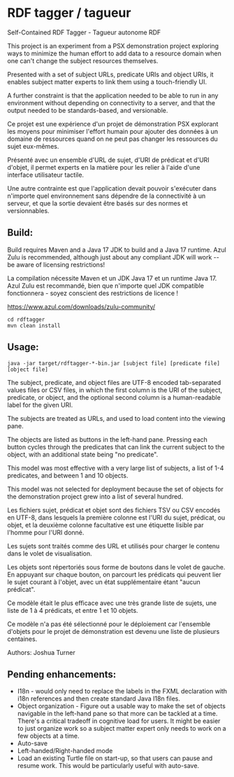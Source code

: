 # RDF tagger / tagueur

Self-Contained RDF Tagger - Tagueur autonome RDF

This project is an experiment from a PSX demonstration project exploring ways 
to minimize the human effort to add data to a resource domain when one can't 
change the subject resources themselves.

Presented with a set of subject URLs, predicate URIs and object URIs, it enables 
subject matter experts to link them using a touch-friendly UI. 

A further constraint is that the application needed to be able to run in any
environment without depending on connectivity to a server, and that the output 
needed to be standards-based, and versionable.

Ce projet est une expérience d'un projet de démonstration PSX explorant les moyens
pour minimiser l'effort humain pour ajouter des données à un domaine de ressources quand on ne peut pas
changer les ressources du sujet eux-mêmes.

Présenté avec un ensemble d'URL de sujet, d'URI de prédicat et d'URI d'objet, il permet
experts en la matière pour les relier à l'aide d'une interface utilisateur tactile.

Une autre contrainte est que l'application devait pouvoir s'exécuter dans n'importe quel
environnement sans dépendre de la connectivité à un serveur, et que la sortie
devaient être basés sur des normes et versionnables.

## Build:
Build requires Maven and a Java 17 JDK to build and a Java 17 runtime. Azul 
Zulu is recommended, although just about any compliant JDK will work -- be 
aware of licensing restrictions! 

La compilation nécessite Maven et un JDK Java 17 et un runtime Java 17. Azul
Zulu est recommandé, bien que n'importe quel JDK compatible fonctionnera - soyez
conscient des restrictions de licence !

https://www.azul.com/downloads/zulu-community/

```
cd rdftagger
mvn clean install
```

## Usage:
```
java -jar target/rdftagger-*-bin.jar [subject file] [predicate file] [object file]
```

The subject, predicate, and object files are UTF-8 encoded tab-separated values 
files or CSV files, in which the first column is the URI of the subject, 
predicate, or object, and the optional second column is a human-readable label for the given 
URI.

The subjects are treated as URLs, and used to load content into the viewing pane.

The objects are listed as buttons in the left-hand pane. Pressing each button 
cycles through the predicates that can link the current subject to the object, 
with an additional state being "no predicate". 

This model was most effective with a very large list of subjects, a list of 1-4 
predicates, and between 1 and 10 objects.

This model was not selected for deployment because the set of objects for the 
demonstration project grew into a list of several hundred.

Les fichiers sujet, prédicat et objet sont des fichiers TSV ou CSV encodés en 
UTF-8, dans lesquels la première colonne est l'URI du sujet, prédicat, ou objet,
et la deuxième colonne facultative est une étiquette lisible par l'homme pour 
l'URI donné.

Les sujets sont traités comme des URL et utilisés pour charger le contenu dans 
le volet de visualisation.

Les objets sont répertoriés sous forme de boutons dans le volet de gauche. En 
appuyant sur chaque bouton, on parcourt les prédicats qui peuvent lier le sujet
courant à l'objet, avec un état supplémentaire étant "aucun prédicat".

Ce modèle était le plus efficace avec une très grande liste de sujets, une 
liste de 1 à 4 prédicats, et entre 1 et 10 objets.

Ce modèle n'a pas été sélectionné pour le déploiement car l'ensemble d'objets 
pour le projet de démonstration est devenu une liste de plusieurs centaines.

Authors: Joshua Turner

## Pending enhancements:

* I18n - would only need to replace the labels in the FXML declaration with i18n
references and then create standard Java I18n files.
* Object organization - Figure out a usable way to make the set of objects 
navigable in the left-hand pane so that more can be tackled at a time. There's a 
critical tradeoff in cognitive load for users. It might be easier to just 
organize work so a subject matter expert only needs to work on a few objects at 
a time.
* Auto-save
* Left-handed/Right-handed mode
* Load an existing Turtle file on start-up, so that users can pause and resume 
work. This would be particularly useful with auto-save.